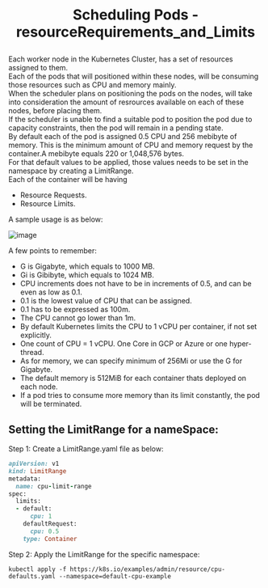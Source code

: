 # <p style="text-align: center;">Scheduling Pods - resourceRequirements_and_Limits</p>

Each worker node in the Kubernetes Cluster, has a set of resources assigned to them. <br>
Each of the pods that will positioned within these nodes, will be consuming those resources such as CPU and memory mainly.<br>
When the scheduler plans on positioning the pods on the nodes, will take into consideration the amount of resrources available on each of these nodes, before placing them.<br>
If the scheduler is unable to find a suitable pod to position the pod due to capacity constraints, then the pod will remain in a pending state.<br>
By default each of the pod is assigned 0.5 CPU and 256 mebibyte of memory. This is the minimum amount of CPU and memory request by the container.A mebibyte equals 220 or 1,048,576 bytes.<br>
For that default values to be applied, those values needs to be set in the namespace by creating a LimitRange.<br>
Each of the container will be having 
+ Resource Requests.
+ Resource Limits.<br>

A sample usage is as below:<br>

![image](https://github.com/pyvivid/K8S-References/assets/94853400/2a1b3cfc-23dd-4aed-ad03-5281e9a283fb)

A few points to remember:
+ G is Gigabyte, which equals to 1000 MB.
+ Gi is Gibibyte, which equals to 1024 MB.
+ CPU increments does not have to be in increments of 0.5, and can be even as low as 0.1.
+ 0.1 is the lowest value of CPU that can be assigned.
+ 0.1 has to be expressed as 100m.
+ The CPU cannot go lower than 1m.
+ By default Kubernetes limits the CPU to 1 vCPU per container, if not set explicitly.
+ One count of CPU = 1 vCPU. One Core in GCP or Azure or one hyper-thread.
+ As for memory, we can specify minimum of 256Mi or use the G for Gigabyte.
+ The default memory is 512MiB for each container thats deployed on each node.
+ If a pod tries to consume more memory than its limit constantly, the pod will be terminated.

## Setting the LimitRange for a nameSpace:

Step 1: Create a LimitRange.yaml file as below:

```ruby
apiVersion: v1
kind: LimitRange
metadata:
  name: cpu-limit-range
spec:
  limits:
  - default:
      cpu: 1
    defaultRequest:
      cpu: 0.5
    type: Container
```
 
Step 2: Apply the LimitRange for the specific namespace:

`kubectl apply -f https://k8s.io/examples/admin/resource/cpu-defaults.yaml --namespace=default-cpu-example`



